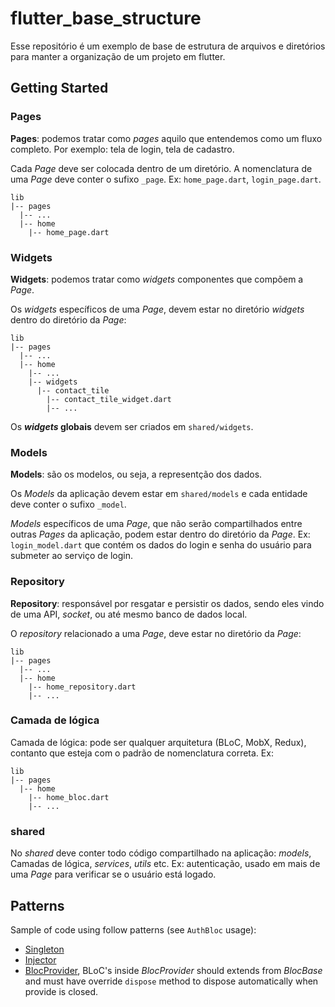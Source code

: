 # flutter_base_structure

Esse repositório é um exemplo de base de estrutura de arquivos e diretórios para manter a organização de um projeto em flutter.

## Getting Started

### Pages

**Pages**: podemos tratar como _pages_ aquilo que entendemos como um fluxo completo. Por exemplo: tela de login, tela de cadastro.

Cada _Page_ deve ser colocada dentro de um diretório.
A nomenclatura de uma _Page_ deve conter o sufixo `_page`. Ex: `home_page.dart`, `login_page.dart`.

```
lib
|-- pages
  |-- ...
  |-- home
    |-- home_page.dart
```

### Widgets

**Widgets**: podemos tratar como _widgets_ componentes que compõem a _Page_.

Os _widgets_ específicos de uma _Page_, devem estar no diretório _widgets_ dentro do diretório da _Page_:

```
lib
|-- pages
  |-- ...
  |-- home
    |-- ...
    |-- widgets
      |-- contact_tile
        |-- contact_tile_widget.dart
        |-- ...
```

Os **_widgets_ globais** devem ser criados em `shared/widgets`.

### Models

**Models**: são os modelos, ou seja, a representção dos dados.

Os _Models_ da aplicação devem estar em `shared/models` e cada entidade deve conter o sufixo `_model`.

_Models_ específicos de uma _Page_, que não serão compartilhados entre outras _Pages_ da aplicação, podem estar dentro do diretório da _Page_. Ex: `login_model.dart` que contém os dados do login e senha do usuário para submeter ao serviço de login.

### Repository

**Repository**: responsável por resgatar e persistir os dados, sendo eles vindo de uma API, _socket_, ou até mesmo banco de dados local.

O _repository_ relacionado a uma _Page_, deve estar no diretório da _Page_:

```
lib
|-- pages
  |-- ...
  |-- home
    |-- home_repository.dart
    |-- ...
```

### Camada de lógica

Camada de lógica: pode ser qualquer arquitetura (BLoC, MobX, Redux), contanto que esteja com o padrão de nomenclatura correta. Ex:

```
lib
|-- pages
  |-- home
    |-- home_bloc.dart
    |-- ...
```

### shared

No _shared_ deve conter todo código compartilhado na aplicação: _models_, Camadas de lógica, _services_, _utils_ etc. Ex: autenticação, usado em mais de uma _Page_ para verificar se o usuário está logado.

## Patterns

Sample of code using follow patterns (see `AuthBloc` usage):

- [Singleton](https://github.com/abraaolevi/flutter_base_structure/tree/singleton)
- [Injector](https://github.com/abraaolevi/flutter_base_structure/tree/injector)
- [BlocProvider](https://github.com/abraaolevi/flutter_base_structure/tree/bloc_pattern), BLoC's inside _BlocProvider_ should extends from _BlocBase_ and must have override `dispose` method to dispose automatically when provide is closed.